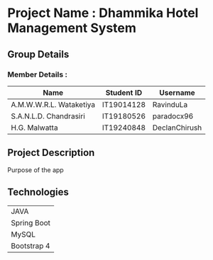 # Project Name : Dhammika Hotel Management System  

## Group Details

### Member Details :

| Name                     | Student ID | Username      |
|--------------------------|------------|---------------|
| A.M.W.W.R.L. Wataketiya  | IT19014128 | RavinduLa     |
| S.A.N.L.D. Chandrasiri   | IT19180526 | paradocx96    |
| H.G. Malwatta	           | IT19240848 | DeclanChirush |  

## Project Description

Purpose of the app  

## Technologies

|      |
|------|
| JAVA | 
| Spring Boot |
| MySQL |
| Bootstrap 4 |  

<!-- ## How to get started with your app

### Prerequisites 

1. Java Runtime Environment (JRE) 1.8 and set environment path for Java  
2. Git (Optional)

### Procedure of setting up prerequisites ad run the project

1. Install Java Runtime Environment (JRE) 1.8  
2. Download this repository or Clone this repository using below commad (for clone you need to install Git)  

```clone https://github.com/paradocx96/PMS-api.git```  

3. Open the project folder and open command prompt from current directory.  
4. Run the below commad to create executable Jar file of project.  

```mvnw package```  

5. After creating executable Jar file, redirect to target file.  

```cd target```  

6. Run the below command to start the application.  

```java -jar PMS-api-0.0.1-SNAPSHOT.jar```  
 -->

